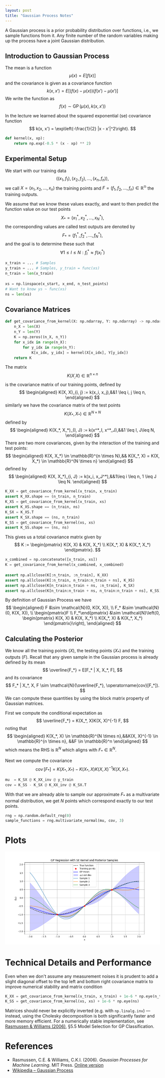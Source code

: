 ```yaml
---
layout: post
title: "Gaussian Process Notes"
---
```

A Gaussian process is a prior probability distribution over functions, i.e., we sample functions from it. Any finite number of the random variables making up the process have a joint Gaussian distribution.

## Introduction to Gaussian Process
The mean is a function
$$
\mu(x) = E[f(x)]
$$
and the covariance is given as a covariance function
$$
k(x, x') = E[(f(x) - \mu(x))(f(x') - \mu(x')]
$$
We write the function as
$$
f(x) \sim \operatorname{GP}(\mu(x), k(x, x'))
$$

In the lecture we learned about the squared exponential (se) covariance function
$$
k(x, x') = \exp\left(-\frac{1}{2} |x - x'|^2\right).
$$
```python
def kernel(x, xp):
	return np.exp(-0.5 * (x - xp) ** 2)
```
## Experimental Setup
We start with our training data
$$
((x_1, f_1), (x_2, f_2), \dots, (x_n, f_n)),
$$
we call $X = (x_1, x_2, \dots, x_n)$ the training points and $F = (f_1, f_2, \dots, f_n) \in \mathbb{R^n}$ the training outputs.

We assume that we know these values exactly, and want to then predict the function value on our test points
$$
X_* = (x_1^*, x_2^*, \dots, x_N^*),
$$
the corresponding values are called test outputs are denoted by
$$
F_* = (f_1^*, f_2^*, \dots, f_N^*),
$$
and the goal is to determine these such that
$$
\forall 1 \leq I \leq N : f_I^* \approx f(x_I^*) 
$$
```python
x_train = ... # Samples
y_train = ... # Samples, y_train = func(xs)
n_train = len(x_train)

xs = np.linspace(x_start, x_end, n_test_points)
# Want to know ys ~ func(xs)
ns = len(xs)
```
## Covariance Matrices
```python
def get_covariance_from_kernel(X: np.ndarray, Y: np.ndarray) -> np.ndarray:
	n_X = len(X)
	n_Y = len(Y)
	K = np.zeros((n_X, n_Y))
	for x_idx in range(n_X):
		for y_idx in range(n_Y):
			K[x_idx, y_idx] = kernel(X[x_idx], Y[y_idx])
	return K
```
The matrix
$$
K(X_, X) \in \mathbb{R}^{n \times n}
$$
is the covariance matrix of our training points, defined by
$$
\begin{aligned}
K(X, X)_{i, j} := k(x_i, x_j),&&1 \leq i, j \leq n,
\end{aligned}
$$
similarly we have the covariance matrix of the test points
$$
K(X_*, X_*) \in \mathbb{R}^{N \times N}
$$
defined by
$$
\begin{aligned}
K(X_*, X_*)_{I, J} := k(x^*_I, x^*_J),&&1 \leq I, J\leq N,
\end{aligned}
$$
There are two more covariances, given by the interaction of the training and test points:
$$
\begin{aligned}
K(X, X_*) \in \mathbb{R}^{n \times N},&& K(X_*, X) = K(X, X_*) \in \mathbb{R}^{N \times n}
\end{aligned}
$$
defined by
$$
\begin{aligned}
K(X, X_*)_{i, J} := k(x_i, x_J^*),&&1\leq i \leq n, 1 \leq J \leq N.
\end{aligned}
$$
```python
K_XX = get_covariance_from_kernel(x_train, x_train)
assert K_XX.shape == (n_train, n_train)
K_XS = get_covariance_from_kernel(x_train, xs)
assert K_XS.shape == (n_train, ns)
K_SX = K_XS.T
assert K_SX.shape == (ns, n_train)
K_SS = get_covariance_from_kernel(xs, xs)
assert K_SS.shape == (ns, ns)
```
This gives us a total covariance matrix given by
$$
K := 
\begin{pmatrix}
K(X, X) & K(X, X_*) \\
K(X_*, X) & K(X_*, X_*)
\end{pmatrix}.
$$
```python
x_combined = np.concatenate([x_train, xs])
K = get_covariance_from_kernel(x_combined, x_combined)

assert np.allclose(K[:n_train, :n_train], K_XX)
assert np.allclose(K[:n_train, n_train:n_train + ns], K_XS)
assert np.allclose(K[n_train:n_train + ns, :n_train], K_SX)
assert np.allclose(K[n_train:n_train + ns, n_train:n_train + ns], K_SS)
```
By definition of Gaussian Process we have
$$
\begin{aligned}
F &\sim \mathcal{N}(0, K(X, X)), \\
F_* &\sim \mathcal{N}(0, K(X, X)), \\
\begin{pmatrix}F \\ F_*\end{pmatrix} &\sim \mathcal{N}\left(0, \begin{pmatrix}
K(X, X) & K(X, X_*) \\
K(X_*, X) & K(X_*, X_*)
\end{pmatrix}\right),
\end{aligned}
$$

## Calculating the Posterior
We know all the training points ($X$), the testing points ($X_*$) and the training outputs ($F$). Recall that any given sample in the Gaussian process is already defined by its mean
$$
\overline{F_*} = E[F_* | X, X_*, F],
$$
and its covariance
$$
F_* | X_*, X, F \sim \mathcal{N}(\overline{F_*}, \operatorname{cov}[F_*]).
$$
We can compute these quantities by using the block matrix property of Gaussian matrices.

First we compute the conditional expectation as
$$
\overline{F_*} = K(X_*, X)K(X, X)^{-1} F,
$$
noting that
$$
\begin{aligned}
K(X_*, X) \in \mathbb{R}^{N \times n},&&K(X, X)^{-1} \in \mathbb{R}^{n \times n}, &&F \in \mathbb{R}^n
\end{aligned}
$$
which means the RHS is $\mathbb{R}^{N}$ which aligns with $F_* \in \mathbb{R}^N$.

Next we compute the covariance
$$
\operatorname{cov}[F_*] = K(X_*, X_*) - K(X_*, X)K(X, X)^{-1}K(X, X_*).
$$
```python
mu  = K_SX @ K_XX_inv @ y_train
cov = K_SS - K_SX @ K_XX_inv @ K_SX.T
```
With that we are already able to sample our approximate $F_*$ as a multivariate normal distribution, we get $N$ points which correspond exactly to our test points.
```python
rng = np.random.default_rng(0)
sample_functions = rng.multivariate_normal(mu, cov, 3)
```
# Plots
![GP Posterior Sample](/assets/img/gaussian_process.png)
# Technical Details and Performance
Even when we don't assume any measurement noises it is prudent to add a slight diagonal offset to the top left and bottom right covariance matrix to improve numerical stability and matrix condition
```python
K_XX = get_covariance_from_kernel(x_train, x_train) + 1e-6 * np.eye(n_train)
K_SS = get_covariance_from_kernel(xs, xs) + 1e-6 * np.eye(ns)
```
Matrices should never be explicitly inverted (e.g. with `np.linalg.inv`) — instead, using the
Cholesky decomposition is both significantly faster and more memory efficient. For a
numerically stable implementation, see [Rasmussen & Williams (2006)](#rasmussen--williams-2006), §5.5 Model Selection for GP Classification.
# References
- <a name="rasmussen--williams-2006"></a>Rasmussen, C.E. & Williams, C.K.I. (2006). *Gaussian Processes for Machine Learning*. MIT Press. [Online version](https://gaussianprocess.org/gpml/)
- [Wikipedia – Gaussian Process](https://en.wikipedia.org/wiki/Gaussian_process)